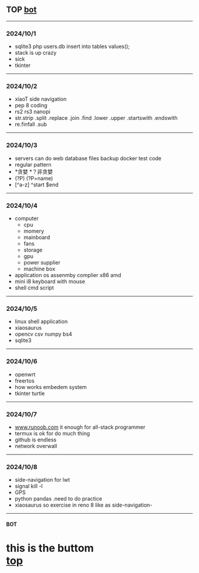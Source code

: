 ## TOP [bot](#bot)
---
### 2024/10/1
- sqlite3 php users.db insert into tables values();
- stack is up crazy
- sick 
- tkinter
---
### 2024/10/2
- xiaoT side navigation
- pep 8 coding
- rs2 rs3 nanopi
- str.strip .split .replace .join .find .lower .upper .startswith .endswith
- re.finfall .sub
---
### 2024/10/3
- servers can do web database files backup docker test code
- regular pattern 
- *贪婪 *？非贪婪
- (?P<name>) (?P=name)
- [^a-z] ^start $end
---
### 2024/10/4
- computer
	- cpu
    - momery
    - mainboard
    - fans
    - storage
    - gpu
    - power supplier
    - machine box
- application os assenmby complier x86 amd 
- mini i8 keyboard with mouse
- shell cmd script
---
### 2024/10/5
- linux shell application
- xiaosaurus
- opencv csv numpy bs4
- sqlite3
---
### 2024/10/6
- openwrt
- freertos
- how works embedem system
- tkinter turtle
---
### 2024/10/7
- www.runoob.com it enough for all-stack programmer
- termux is ok for do much thing
- github is endless
- network overwall
---
### 2024/10/8
- side-navigation for lwt 
- signal kill -l
- GPS
- python pandas .need to do  practice
- xiaosaurus so exercise in reno 8 like as side-navigation-
---
#### BOT    
this is the buttom   
[top](#top)
===========
